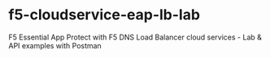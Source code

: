 # f5-cloudservice-eap-lb-lab
F5 Essential App Protect with F5 DNS Load Balancer cloud services - Lab &amp; API examples with Postman
